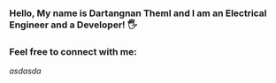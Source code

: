 ### Hello, My name is Dartangnan Theml and I am an Electrical Engineer and a Developer! 🖐

### Feel free to connect with me:

<i>asdasda</i>
